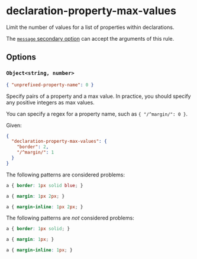# declaration-property-max-values

Limit the number of values for a list of properties within declarations.

The [`message` secondary option](../../../docs/user-guide/configure.md#message) can accept the arguments of this rule.

## Options

### `Object<string, number>`

```json
{ "unprefixed-property-name": 0 }
```

Specify pairs of a property and a max value. In practice, you should specify any positive integers as max values.

You can specify a regex for a property name, such as `{ "/^margin/": 0 }`.

Given:

```json
{
  "declaration-property-max-values": {
    "border": 2,
    "/^margin/": 1
  }
}
```

The following patterns are considered problems:

<!-- prettier-ignore -->
```css
a { border: 1px solid blue; }
```

<!-- prettier-ignore -->
```css
a { margin: 1px 2px; }
```

<!-- prettier-ignore -->
```css
a { margin-inline: 1px 2px; }
```

The following patterns are _not_ considered problems:

<!-- prettier-ignore -->
```css
a { border: 1px solid; }
```

<!-- prettier-ignore -->
```css
a { margin: 1px; }
```

<!-- prettier-ignore -->
```css
a { margin-inline: 1px; }
```
